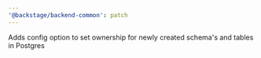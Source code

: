 ```yaml
---
'@backstage/backend-common': patch
---
```


Adds config option to set ownership for newly created schema's and tables in Postgres

